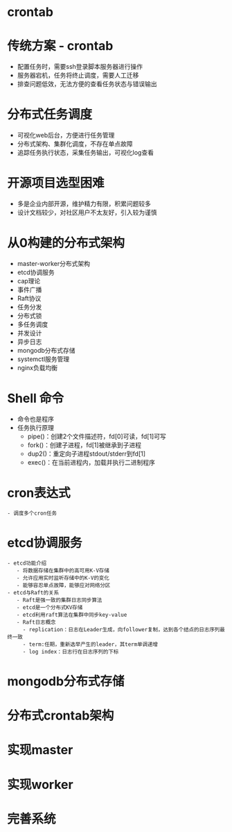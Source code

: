 # crontab

# 传统方案 - crontab
- 配置任务时，需要ssh登录脚本服务器进行操作
- 服务器宕机，任务将终止调度，需要人工迁移
- 排查问题低效，无法方便的查看任务状态与错误输出

# 分布式任务调度
- 可视化web后台，方便进行任务管理
- 分布式架构、集群化调度，不存在单点故障
- 追踪任务执行状态，采集任务输出，可视化log查看

# 开源项目选型困难
- 多是企业内部开源，维护精力有限，积累问题较多
- 设计文档较少，对社区用户不太友好，引入较为谨慎

# 从0构建的分布式架构
- master-worker分布式架构
- etcd协调服务
- cap理论
- 事件广播
- Raft协议
- 任务分发
- 分布式锁
- 多任务调度
- 并发设计
- 异步日志
- mongodb分布式存储
- systemctl服务管理
- nginx负载均衡

# Shell 命令
- 命令也是程序
- 任务执行原理
    - pipe()：创建2个文件描述符，fd[0]可读，fd[1]可写
    - fork()：创建子进程，fd[1]被继承到子进程
    - dup2()：重定向子进程stdout/stderr到fd[1]
    - exec()：在当前进程内，加载并执行二进制程序

# cron表达式
    - 调度多个cron任务

# etcd协调服务
    - etcd功能介绍
       - 将数据存储在集群中的高可用K-V存储
       - 允许应用实时监听存储中的K-V的变化
       - 能够容忍单点故障，能够应对网络分区
    - etcd与Raft的关系
       - Raft是强一致的集群日志同步算法
       - etcd是一个分布式KV存储
       - etcd利用raft算法在集群中同步key-value
       - Raft日志概念
         - replication：日志在Leader生成，向follower复制，达到各个结点的日志序列最终一致
         - term:任期，重新选举产生的leader，其term单调递增
         - log index：日志行在日志序列的下标

# mongodb分布式存储

# 分布式crontab架构

# 实现master

# 实现worker

# 完善系统